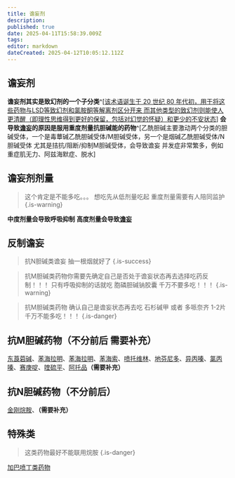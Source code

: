 ```yaml
---
title: 谵妄剂
description: 
published: true
date: 2025-04-11T15:58:39.009Z
tags: 
editor: markdown
dateCreated: 2025-04-12T10:05:12.112Z
---
```


## 谵妄剂
**谵妄剂其实是致幻剂的一个子分类**^[[该术语诞生于 20 世纪 80 年代初，用于将这些药物与LSD等致幻剂和氯胺酮等解离剂区分开来 而其他类型的致幻剂则能使人更清醒（即理性思维得到更好的保留，包括对幻觉的怀疑）和更少的不安状态](https://en.wikipedia.org/wiki/Deliriant#cite_note-Duncan,_D._F._1982-1)] 
**会导致[谵妄](/drug_effect/谵妄)的原因是服用重度剂量抗胆碱能的药物**^[乙酰胆碱主要激动两个分类的胆碱受体，一个是毒蕈碱乙酰胆碱受体/M胆碱受体，另一个是烟碱乙酰胆碱受体/N胆碱受体
尤其是拮抗/阻断/抑制M胆碱受体，会导致谵妄
并发症非常繁多，例如重症肌无力、阿兹海默症、脱水]

## 谵妄剂剂量

> 这个肯定是不能多吃。。。 想吃先从低剂量吃起 重度剂量需要有人陪同监护
{.is-warning}

**中度剂量会导致呼吸抑制**
**高度剂量会导致**[**谵妄**](/drug_effect/谵妄)
## 反制谵妄
> 抗N胆碱类谵妄 抽一根烟就好了
{.is-success}

> 抗M胆碱类药物你需要先确定自己是否处于谵妄状态再去选择吃药反制！！！
 只有呼吸抑制的话就吃 胞磷胆碱钠胶囊 千万不要多吃！！！
{.is-warning}

> 抗M胆碱类药物 确认自己是谵妄状态再去吃 石杉碱甲 或者 多哌奈齐 1-2片 千万不能多吃！！！
{.is-danger}


## 抗M胆碱药物（不分前后 需要补充）
[东莨菪碱](/drugs/东莨菪碱.md)、[苯海拉明](/Drugs/DMH)、[苯海拉明](/Drugs/none)、[苯海索](/Drugs/none)、[喷托维林](/Drugs/PVR)、[地芬尼多](/Drugs/none)、[异丙嗪](/Drugs/异丙嗪)、[氯丙嗪](/Drugs/氯丙嗪)、[赛庚啶](/Drugs/赛庚啶)、[喹硫平](/Drugs/喹硫平)、[阿托品](/Drugs/none)**（需要补充）**

## 抗N胆碱药物（不分前后）
[金刚烷胺](/Drugs/金刚烷胺.md)、**（需要补充）** 

## 特殊类
> 这类药物最好不能联用烷胺
{.is-danger}

[加巴喷丁类药物](/drug_meta/加巴喷丁类药物)
